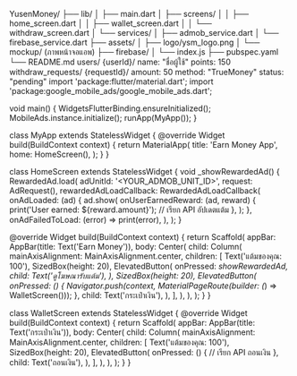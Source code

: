 YusenMoney/
├── lib/
│   ├── main.dart
│   ├── screens/
│   │   ├── home_screen.dart
│   │   ├── wallet_screen.dart
│   │   └── withdraw_screen.dart
│   └── services/
│       ├── admob_service.dart
│       └── firebase_service.dart
├── assets/
│   ├── logo/ysm_logo.png
│   └── mockup/ (ภาพหน้าจอแอพ)
├── firebase/
│   └── index.js
├── pubspec.yaml
└── README.md
users/
  {userId}/
    name: "ชื่อผู้ใช้"
    points: 150
    withdraw_requests/
      {requestId}/
        amount: 50
        method: "TrueMoney"
        status: "pending"
        import 'package:flutter/material.dart';
import 'package:google_mobile_ads/google_mobile_ads.dart';

void main() {
  WidgetsFlutterBinding.ensureInitialized();
  MobileAds.instance.initialize();
  runApp(MyApp());
}

class MyApp extends StatelessWidget {
  @override
  Widget build(BuildContext context) {
    return MaterialApp(
      title: 'Earn Money App',
      home: HomeScreen(),
    );
  }
}

class HomeScreen extends StatelessWidget {
  void _showRewardedAd() {
    RewardedAd.load(
      adUnitId: '<YOUR_ADMOB_UNIT_ID>',
      request: AdRequest(),
      rewardedAdLoadCallback: RewardedAdLoadCallback(
        onAdLoaded: (ad) {
          ad.show(
            onUserEarnedReward: (ad, reward) {
              print('User earned: ${reward.amount}');
              // เรียก API อัปเดตแต้ม
            },
          );
        },
        onAdFailedToLoad: (error) => print(error),
      ),
    );
  }

  @override
  Widget build(BuildContext context) {
    return Scaffold(
      appBar: AppBar(title: Text('Earn Money')),
      body: Center(
        child: Column(
          mainAxisAlignment: MainAxisAlignment.center,
          children: [
            Text('แต้มของคุณ: 100'),
            SizedBox(height: 20),
            ElevatedButton(
              onPressed: _showRewardedAd,
              child: Text('ดูโฆษณารับแต้ม'),
            ),
            SizedBox(height: 20),
            ElevatedButton(
              onPressed: () {
                Navigator.push(context,
                    MaterialPageRoute(builder: (_) => WalletScreen()));
              },
              child: Text('กระเป๋าเงิน'),
            ),
          ],
        ),
      ),
    );
  }
}

class WalletScreen extends StatelessWidget {
  @override
  Widget build(BuildContext context) {
    return Scaffold(
      appBar: AppBar(title: Text('กระเป๋าเงิน')),
      body: Center(
        child: Column(
          mainAxisAlignment: MainAxisAlignment.center,
          children: [
            Text('แต้มของคุณ: 100'),
            SizedBox(height: 20),
            ElevatedButton(
              onPressed: () {
                // เรียก API ถอนเงิน
              },
              child: Text('ถอนเงิน'),
            ),
          ],
        ),
      ),
    );
  }
}
